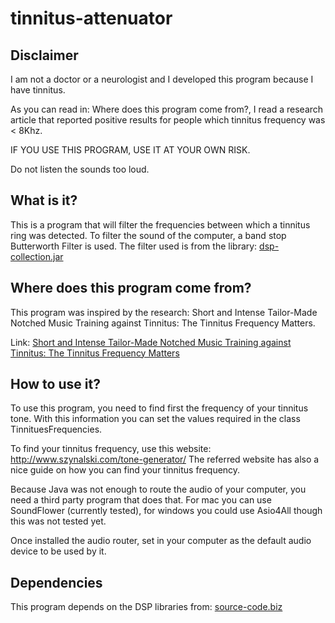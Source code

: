 # tinnitus-attenuator

Disclaimer
----------
I am not a doctor or a neurologist and I developed this program because I have tinnitus. 

As you can read in: Where does this program come from?, I read a research article that reported positive results for people which tinnitus frequency was < 8Khz.

IF YOU USE THIS PROGRAM, USE IT AT YOUR OWN RISK.

Do not listen the sounds too loud.

What is it?
-----------
This is a program that will filter the frequencies between which a tinnitus ring was detected.
To filter the sound of the computer, a band stop Butterworth Filter is used.
The filter used is from the library: [dsp-collection.jar](http://www.source-code.biz/dsp/java/)

Where does this program come from?
----------------------------------
This program was inspired by the research: Short and Intense Tailor-Made Notched Music Training against Tinnitus: The Tinnitus Frequency Matters.

Link: [Short and Intense Tailor-Made Notched Music Training against Tinnitus: The Tinnitus Frequency Matters](http://journals.plos.org/plosone/article?id=10.1371/journal.pone.0024685)

How to use it?
--------------
To use this program, you need to find first the frequency of your tinnitus tone.
With this information you can set the values required in the class TinnituesFrequencies.

To find your tinnitus frequency, use this website: http://www.szynalski.com/tone-generator/
The referred website has also a nice guide on how you can find your tinnitus frequency.

Because Java was not enough to route the audio of your computer, you need a third party program that does that. For mac you can use SoundFlower (currently tested), for windows you could use Asio4All though this was not tested yet.

Once installed the audio router, set in your computer as the default audio device to be used by it.

Dependencies
------------
This program depends on the DSP libraries from: [source-code.biz](http://www.source-code.biz/dsp/java/)



